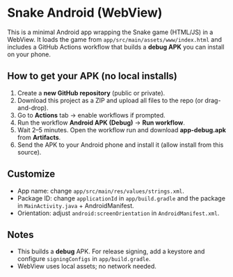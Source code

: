 # Snake Android (WebView)

This is a minimal Android app wrapping the Snake game (HTML/JS) in a WebView. It loads the game from `app/src/main/assets/www/index.html` and includes a GitHub Actions workflow that builds a **debug APK** you can install on your phone.

## How to get your APK (no local installs)

1. Create a **new GitHub repository** (public or private).
2. Download this project as a ZIP and upload all files to the repo (or drag-and-drop).
3. Go to **Actions** tab → enable workflows if prompted.
4. Run the workflow **Android APK (Debug)** → **Run workflow**.
5. Wait 2–5 minutes. Open the workflow run and download **app-debug.apk** from **Artifacts**.
6. Send the APK to your Android phone and install it (allow install from this source).

## Customize
- App name: change `app/src/main/res/values/strings.xml`.
- Package ID: change `applicationId` in `app/build.gradle` and the package in `MainActivity.java` + AndroidManifest.
- Orientation: adjust `android:screenOrientation` in `AndroidManifest.xml`.

## Notes
- This builds a **debug** APK. For release signing, add a keystore and configure `signingConfigs` in `app/build.gradle`.
- WebView uses local assets; no network needed.

